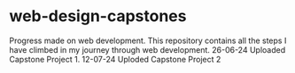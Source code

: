# web-design-capstones
Progress made on web development.
This repository contains all the steps I have climbed in my journey through web development.
26-06-24 Uploaded Capstone Project 1.
12-07-24 Uploded Capstone Project 2
